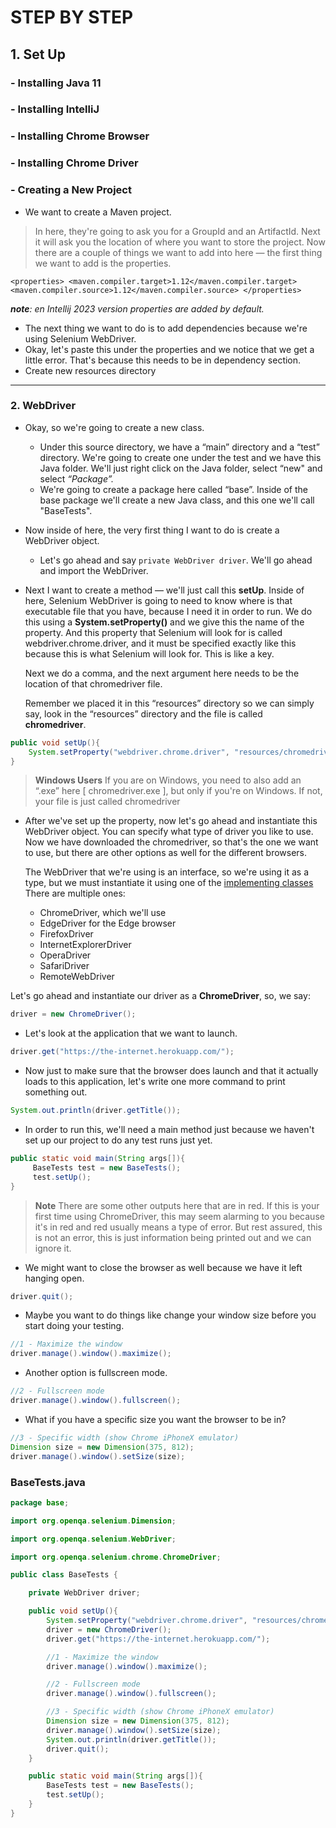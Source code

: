 # STEP BY STEP
## 1. Set Up
### - Installing Java 11
### - Installing IntelliJ
### - Installing Chrome Browser
### - Installing Chrome Driver
### - Creating a New Project
- We want to create a Maven project.
>  In here, they're going to ask you for a GroupId and an ArtifactId.
Next it will ask you the location of where you want to store the project.
Now there are a couple of things we want to add into here — the first thing we want to add is the properties.

`<properties>
    <maven.compiler.target>1.12</maven.compiler.target>
    <maven.compiler.source>1.12</maven.compiler.source>
</properties>`

***note**: en Intellij 2023 version properties are added by default.*
- The next thing we want to do is to add dependencies because we're using Selenium WebDriver.
- Okay, let's paste this under the properties and we notice that we get a little error.
That's because this needs to be in dependency section.
- Create new resources directory 
---------------

### 2. WebDriver
- Okay, so we're going to create a new class.
	-  Under this source directory, we have a “main” directory and a “test” directory. We're going to create one under the test and we have this Java folder. We'll just right click on the Java folder, select “new" and select *“Package”.*
	- We're going to create a package here called “base”. Inside of the base package we'll create a new Java class, and this one we'll call "BaseTests".

- Now inside of here, the very first thing I want to do is create a WebDriver object.
	- Let's go ahead and say `private WebDriver driver`. We'll go ahead and import the WebDriver.

- Next I want to create a method — we'll just call this **setUp**.
	Inside of here, Selenium WebDriver is going to need to know where is that executable file that you have, because I need it in order to run. We do this using a **System.setProperty()** and we give this the name of the property. And this property that Selenium will look for is called webdriver.chrome.driver, and it must be specified exactly like this because this is what Selenium will look for. This is like a key.

	Next we do a comma, and the next argument here needs to be the location of that chromedriver file.

	Remember we placed it in this “resources” directory so we can simply say, look in the “resources” directory and the file is called **chromedriver**.

```java
public void setUp(){
    System.setProperty("webdriver.chrome.driver", "resources/chromedriver");
}
````
> **Windows Users**
If you are on Windows, you need to also add an “.exe” here [ chromedriver.exe ], but only if you're on Windows. If not, your file is just called chromedriver

- After we've set up the property, now let's go ahead and instantiate this WebDriver object.
	You can specify what type of driver you like to use. Now we have downloaded the chromedriver, so that's the one we want to use, but there are other options as well for the different browsers.

	The WebDriver that we're using is an interface, so we're using it as a type, but we must instantiate it using one of the  [implementing classes](http://https://www.selenium.dev/selenium/docs/api/java/org/openqa/selenium/WebDriver.html "implementing classes")  There are multiple ones:

	- ChromeDriver, which we'll use
	- EdgeDriver for the Edge browser
	- FirefoxDriver
	- InternetExplorerDriver
	- OperaDriver
	- SafariDriver
	- RemoteWebDriver

Let's go ahead and instantiate our driver as a **ChromeDriver**, so, we say:
````java
driver = new ChromeDriver();
````
- Let's look at the application that we want to launch.
````java
driver.get("https://the-internet.herokuapp.com/");
````

- Now just to make sure that the browser does launch and that it actually loads to this application, let's write one more command to print something out.
````java
System.out.println(driver.getTitle());
````

- In order to run this, we'll need a main method just because we haven't set up our project to do any test runs just yet.
````java
public static void main(String args[]){
     BaseTests test = new BaseTests();
     test.setUp();
}
````
> **Note**
There are some other outputs here that are in red. If this is your first time using ChromeDriver, this may seem alarming to you because it's in red and red usually means a type of error. But rest assured, this is not an error, this is just information being printed out and we can ignore it.

- We might want to close the browser as well because we have it left hanging open.
````java
driver.quit();
````
- Maybe you want to do things like change your window size before you start doing your testing.
````java
//1 - Maximize the window
driver.manage().window().maximize();
````
- Another option is fullscreen mode.
````java
//2 - Fullscreen mode
driver.manage().window().fullscreen();
````

- What if you have a specific size you want the browser to be in?
````java
//3 - Specific width (show Chrome iPhoneX emulator)
Dimension size = new Dimension(375, 812);
driver.manage().window().setSize(size);
````
### BaseTests.java
````java
package base;

import org.openqa.selenium.Dimension;

import org.openqa.selenium.WebDriver;

import org.openqa.selenium.chrome.ChromeDriver;

public class BaseTests {

    private WebDriver driver;

    public void setUp(){
        System.setProperty("webdriver.chrome.driver", "resources/chromedriver");
        driver = new ChromeDriver();
        driver.get("https://the-internet.herokuapp.com/");

        //1 - Maximize the window
        driver.manage().window().maximize();

        //2 - Fullscreen mode
        driver.manage().window().fullscreen();

        //3 - Specific width (show Chrome iPhoneX emulator)
        Dimension size = new Dimension(375, 812);
        driver.manage().window().setSize(size);
        System.out.println(driver.getTitle());
        driver.quit();
    }

    public static void main(String args[]){
        BaseTests test = new BaseTests();
        test.setUp();
    }
}
````







